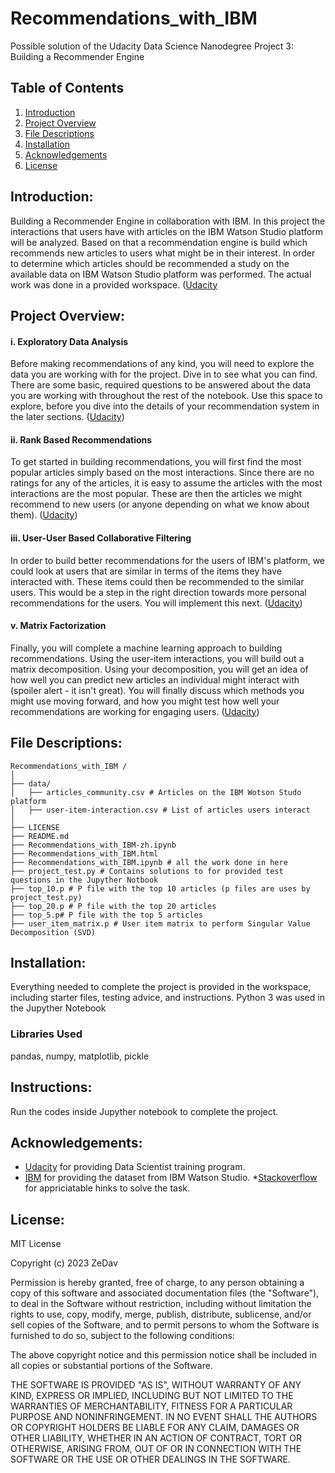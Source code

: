 # Recommendations_with_IBM
Possible solution of the Udacity Data Science Nanodegree Project 3: Building a Recommender Engine

## Table of Contents
1. [Introduction](#introduction) 
2. [Project Overview](#overview)
3. [File Descriptions](#files)
4. [Installation](#installation)
5. [Acknowledgements](#acknowledgements) 
5. [License](#license) 

## Introduction: <a name="introduction"></a>
Building a Recommender Engine in collaboration with IBM. In this project the interactions that users have with articles on the IBM Watson Studio platform will be analyzed. Based on that a recommendation engine is build which recommends new articles to users what might be in their interest. In order to determine which articles should be recommended a study on the available data on IBM Watson Studio platform was performed. The actual work was done in a provided workspace. ([Udacity](https://www.udacity.com/)

## Project Overview: <a name="overview"></a>

#### i. Exploratory Data Analysis<br/>
Before making recommendations of any kind, you will need to explore the data you are working with for the project. Dive in to see what you can find. There are some basic, required questions to be answered about the data you are working with throughout the rest of the notebook. Use this space to explore, before you dive into the details of your recommendation system in the later sections. ([Udacity](https://www.udacity.com/))
#### ii. Rank Based Recommendations<br/>
To get started in building recommendations, you will first find the most popular articles simply based on the most interactions. Since there are no ratings for any of the articles, it is easy to assume the articles with the most interactions are the most popular. These are then the articles we might recommend to new users (or anyone depending on what we know about them). ([Udacity](https://www.udacity.com/))
#### iii. User-User Based Collaborative Filtering<br/>
In order to build better recommendations for the users of IBM's platform, we could look at users that are similar in terms of the items they have interacted with. These items could then be recommended to the similar users. This would be a step in the right direction towards more personal recommendations for the users. You will implement this next. ([Udacity](https://www.udacity.com/))
#### v. Matrix Factorization<br/>
Finally, you will complete a machine learning approach to building recommendations. Using the user-item interactions, you will build out a matrix decomposition. Using your decomposition, you will get an idea of how well you can predict new articles an individual might interact with (spoiler alert - it isn't great). You will finally discuss which methods you might use moving forward, and how you might test how well your recommendations are working for engaging users. ([Udacity](https://www.udacity.com/))
## File Descriptions: <a name="files"></a>
```
Recommendations_with_IBM /
│
├── data/
│   ├── articles_community.csv # Articles on the IBM Wotson Studo platform
│   ├── user-item-interaction.csv # List of articles users interact
│
├── LICENSE
├── README.md
├── Recommendations_with_IBM-zh.ipynb
├── Recommendations_with_IBM.html 
├── Recommendations_with_IBM.ipynb # all the work done in here
├── project_test.py # Contains solutions to for provided test questions in the Jupyther Notbook
├── top_10.p # P file with the top 10 articles (p files are uses by project_test.py)
├── top_20.p # P file with the top 20 articles
├── top_5.p# P file with the top 5 articles
├── user_item_matrix.p # User item matrix to perform Singular Value Decomposition (SVD)
```

## Installation: <a name="installation"></a>
Everything needed to complete the project is provided in the workspace, including starter files, testing advice, and instructions. 
Python 3  was used in the Jupyther Notebook

### Libraries Used
pandas, numpy, matplotlib, pickle

## Instructions: <a name="instructions"></a>
Run the codes inside Jupyther notebook to complete the project.

## Acknowledgements: <a name="acknowledgements"></a>
* [Udacity](https://www.udacity.com/) for providing Data Scientist training program.
* [IBM](https://www.ibm.com/) for providing the dataset from IBM Watson Studio.
*[Stackoverflow]( https://stackoverflow.com/) for appriciatable hinks to solve the task. 

## License: <a name="license"></a>

MIT License

Copyright (c) 2023 ZeDav

Permission is hereby granted, free of charge, to any person obtaining a copy
of this software and associated documentation files (the "Software"), to deal
in the Software without restriction, including without limitation the rights
to use, copy, modify, merge, publish, distribute, sublicense, and/or sell
copies of the Software, and to permit persons to whom the Software is
furnished to do so, subject to the following conditions:

The above copyright notice and this permission notice shall be included in all
copies or substantial portions of the Software.

THE SOFTWARE IS PROVIDED "AS IS", WITHOUT WARRANTY OF ANY KIND, EXPRESS OR
IMPLIED, INCLUDING BUT NOT LIMITED TO THE WARRANTIES OF MERCHANTABILITY,
FITNESS FOR A PARTICULAR PURPOSE AND NONINFRINGEMENT. IN NO EVENT SHALL THE
AUTHORS OR COPYRIGHT HOLDERS BE LIABLE FOR ANY CLAIM, DAMAGES OR OTHER
LIABILITY, WHETHER IN AN ACTION OF CONTRACT, TORT OR OTHERWISE, ARISING FROM,
OUT OF OR IN CONNECTION WITH THE SOFTWARE OR THE USE OR OTHER DEALINGS IN THE
SOFTWARE.
